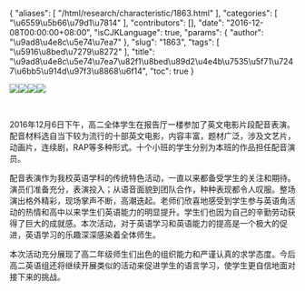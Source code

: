 {
    "aliases": [
        "/html/research/characteristic/1863.html"
    ],
    "categories": [
        "\u6559\u5b66\u79d1\u7814"
    ],
    "contributors": [],
    "date": "2016-12-08T00:00:00+08:00",
    "isCJKLanguage": true,
    "params": {
        "author": "\u9ad8\u4e8c\u5e74\u7ea7"
    },
    "slug": "1863",
    "tags": [
        "\u5916\u8bed\u7279\u8272"
    ],
    "title": "\u9ad8\u4e8c\u5e74\u7ea7\u82f1\u8bed\u89d2\u4e4b\u7535\u5f71\u7247\u6bb5\u914d\u97f3\u8868\u6f14",
    "toc": true
}

![](https://cdn.tfls.online/mirror/full/f221d4ac7453599d5267e8759818983271c1c65c.jpg)![](https://cdn.tfls.online/mirror/full/452f7757d688ddce240f836aa891aef05ba82737.jpg)![](https://cdn.tfls.online/mirror/full/4e154d33625af65ca8b887923d02e2eb307efa59.jpg)![](https://cdn.tfls.online/mirror/full/0bf409f813d637cb03983e8afd6ccf322e219937.jpg)




       
 
2016年12月6日下午，高二全体学生在报告厅一楼参加了英文电影片段配音表演。配音材料选自当下较为流行的十部英文电影，内容丰富，题材广泛，涉及文艺片，动画片，连续剧，RAP等多种形式。十个小班的学生分别为本班的作品担任配音演员。 




配音表演作为我校英语学科的传统特色活动，一直以来都备受学生的关注和期待。演员们准备充分，表演投入；从语音面貌到团队合作，种种表现都令人叹服。整场演出格外精彩，现场掌声不断，高潮迭起。老师们欣喜地感受到学生参与英语角活动的热情和高中以来学生们英语能力的明显提升。学生们也因为自己的辛勤劳动获得了巨大的成就感。本次活动，对于英语学习和英语能力的提高是一个极大的促进，英语学习的乐趣深深感染着全体师生。 




本次活动充分展现了高二年级师生们出色的组织能力和严谨认真的求学态度。今后高二英语组还将继续开展类似的活动来促进学生的语言学习，使学生更自信地面对接下来的挑战。



  






  




  


  



